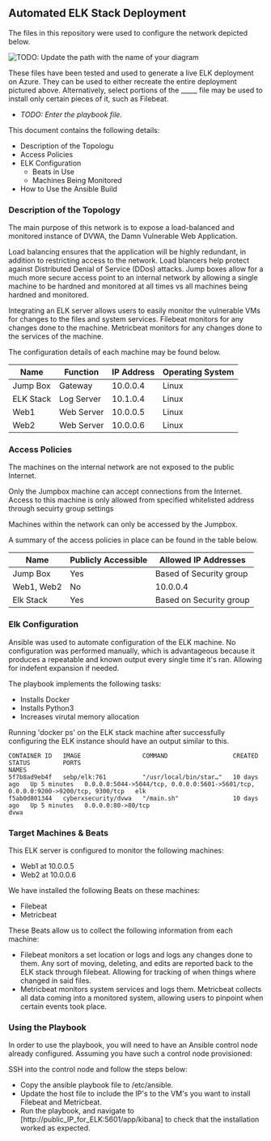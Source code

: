 ## Automated ELK Stack Deployment

The files in this repository were used to configure the network depicted below.

![TODO: Update the path with the name of your diagram](Images/diagram_filename.png)

These files have been tested and used to generate a live ELK deployment on Azure. They can be used to either recreate the entire deployment pictured above. Alternatively, select portions of the _____ file may be used to install only certain pieces of it, such as Filebeat.

  - _TODO: Enter the playbook file._

This document contains the following details:
- Description of the Topologu
- Access Policies
- ELK Configuration
  - Beats in Use
  - Machines Being Monitored
- How to Use the Ansible Build


### Description of the Topology

The main purpose of this network is to expose a load-balanced and monitored instance of DVWA, the Damn Vulnerable Web Application.

Load balancing ensures that the application will be highly redundant, in addition to restricting access to the network.
Load blancers help protect against Distributed Denial of Service (DDos) attacks. Jump boxes allow for a much more secure access point to an internal network by allowing a single machine to be hardned and monitored at all times vs all machines being hardned and monitored. 

Integrating an ELK server allows users to easily monitor the vulnerable VMs for changes to the files and system services.
Filebeat monitors for any changes done to the machine. Metricbeat monitors for any changes done to the services of the machine. 

The configuration details of each machine may be found below.

| Name     | Function | IP Address | Operating System |
|----------|----------|------------|------------------|
| Jump Box | Gateway  | 10.0.0.4   | Linux            |
| ELK Stack| Log Server| 10.1.0.4   | Linux            |
| Web1     | Web Server | 10.0.0.5   | Linux            |
| Web2     | Web Server | 10.0.0.6   | Linux            |

### Access Policies

The machines on the internal network are not exposed to the public Internet. 

Only the Jumpbox machine can accept connections from the Internet. Access to this machine is only allowed from specified whitelisted address through secuirty group settings

Machines within the network can only be accessed by the Jumpbox.

A summary of the access policies in place can be found in the table below.

| Name     | Publicly Accessible | Allowed IP Addresses |
|----------|---------------------|----------------------|
| Jump Box | Yes              | Based of Security group    |
|  Web1, Web2 |    No      |     10.0.0.4     |
|  Elk Stack |       Yes          |  Based on Security group   |

### Elk Configuration

Ansible was used to automate configuration of the ELK machine. No configuration was performed manually, which is advantageous because it produces a repeatable and known output every single time it's ran. Allowing for indefent expansion if needed.

The playbook implements the following tasks:
- Installs Docker 
- Installs Python3
- Increases virutal memory allocation

Running 'docker ps' on the ELK stack machine after successfully configuring the ELK instance should have an output similar to this.
 
 ```
CONTAINER ID   IMAGE                 COMMAND                  CREATED       STATUS         PORTS                                                                             NAMES
5f7b8ad9eb4f   sebp/elk:761          "/usr/local/bin/star…"   10 days ago   Up 5 minutes   0.0.0.0:5044->5044/tcp, 0.0.0.0:5601->5601/tcp, 0.0.0.0:9200->9200/tcp, 9300/tcp   elk
f5ab0d801344   cyberxsecurity/dvwa   "/main.sh"               10 days ago   Up 5 minutes   0.0.0.0:80->80/tcp                                                                 dvwa
```
### Target Machines & Beats
This ELK server is configured to monitor the following machines:
- Web1 at 10.0.0.5
- Web2 at 10.0.0.6

We have installed the following Beats on these machines:
- Filebeat
- Metricbeat

These Beats allow us to collect the following information from each machine:
- Filebeat monitors a set location or logs and logs any changes done to them. Any sort of moving, deleting, and edits are reported back to the ELK stack through filebeat. Allowing for tracking of when things where changed in said files.
- Metricbeat monitors system services and logs them. Metricbeat collects all data coming into a monitored system, allowing users to pinpoint when certain events took place. 

### Using the Playbook
In order to use the playbook, you will need to have an Ansible control node already configured. Assuming you have such a control node provisioned: 

SSH into the control node and follow the steps below:
- Copy the ansible playbook file to /etc/ansible.
- Update the host file to include the IP's to the VM's you want to install Filebeat and Metricbeat.
- Run the playbook, and navigate to [http://public_IP_for_ELK:5601/app/kibana] to check that the installation worked as expected.
